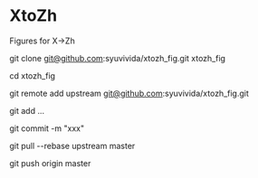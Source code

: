 XtoZh
=====

Figures for X->Zh

git clone git@github.com:syuvivida/xtozh_fig.git xtozh_fig

cd xtozh_fig

git remote add upstream git@github.com:syuvivida/xtozh_fig.git

git add ...

git commit -m "xxx"

git pull --rebase upstream master

git push origin master

